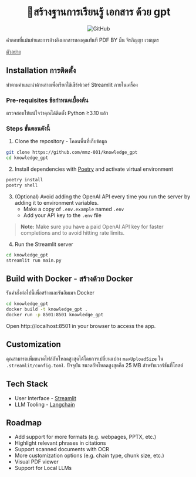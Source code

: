 <h1 align="center">
📖สร้างฐานการเรียนรู้ เอกสาร ด้วย gpt
</h1>

<div id="top" align="center">

![GitHub](https://github.com/Bimint/knowledge_gpt)


</div>

คำตอบที่แม่นยำและการอ้างอิงเอกสารของคุณทันที PDF BY มิ้น จิรภิญญา เวชบุตร 

[ตัวอย่าง](https://jiraphinya.streamlit.app)

## Installation การติดตั้ง

ทำตามคำแนะนำด้านล่างเพื่อเรียกใช้เซิร์ฟเวอร์ Streamlit ภายในเครื่อง

### Pre-requisites ข้อกำหนดเบื้องต้น

ตรวจสอบให้แน่ใจว่าคุณได้ติดตั้ง Python ≥3.10 แล้ว

### Steps ขั้นตอนดังนี้

1. Clone the repository - โคลนพื้นที่เก็บข้อมูล

```bash
git clone https://github.com/mmz-001/knowledge_gpt
cd knowledge_gpt
```

2. Install dependencies with [Poetry](https://python-poetry.org/) and activate virtual environment

```bash
poetry install
poetry shell
```

3. (Optional) Avoid adding the OpenAI API every time you run the server by adding it to environment variables.
   - Make a copy of `.env.example` named `.env`
   - Add your API key to the `.env` file

> **Note:** Make sure you have a paid OpenAI API key for faster completions and to avoid hitting rate limits.

4. Run the Streamlit server

```bash
cd knowledge_gpt
streamlit run main.py
```

## Build with Docker - สร้างด้วย Docker

รันคำสั่งต่อไปนี้เพื่อสร้างและรันอิมเมจ Docker
```bash
cd knowledge_gpt
docker build -t knowledge_gpt .
docker run -p 8501:8501 knowledge_gpt
```

Open http://localhost:8501 in your browser to access the app.

## Customization

คุณสามารถเพิ่มขนาดไฟล์อัพโหลดสูงสุดได้โดยการเปลี่ยนแปลง `maxUploadSize` ใน `.streamlit/config.toml`.
ปัจจุบัน ขนาดอัพโหลดสูงสุดคือ 25 MB สำหรับเวอร์ชันที่โฮสต์

## Tech Stack

- User Interface - [Streamlit](https://streamlit.io/)
- LLM Tooling - [Langchain](https://github.com/hwchase17/langchain)

## Roadmap

- Add support for more formats (e.g. webpages, PPTX, etc.)
- Highlight relevant phrases in citations
- Support scanned documents with OCR
- More customization options (e.g. chain type, chunk size, etc.)
- Visual PDF viewer
- Support for Local LLMs



